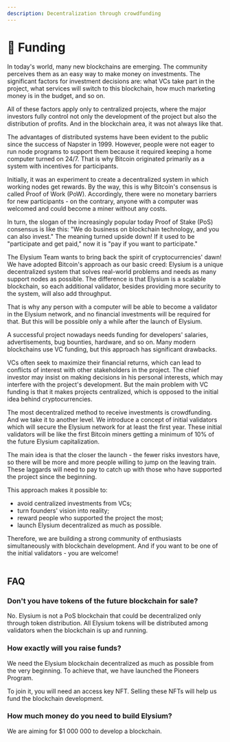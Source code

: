 ```yaml
---
description: Decentralization through crowdfunding
---
```


# 💸 Funding

In today's world, many new blockchains are emerging. The community perceives them as an easy way to make money on investments. The significant factors for investment decisions are: what VCs take part in the project, what services will switch to this blockchain, how much marketing money is in the budget, and so on.&#x20;

All of these factors apply only to centralized projects, where the major investors fully control not only the development of the project but also the distribution of profits. And in the blockchain area, it was not always like that.

The advantages of distributed systems have been evident to the public since the success of Napster in 1999. However, people were not eager to run node programs to support them because it required keeping a home computer turned on 24/7. That is why Bitcoin originated primarily as a system with incentives for participants.&#x20;

Initially, it was an experiment to create a decentralized system in which working nodes get rewards. By the way, this is why Bitcoin's consensus is called Proof of Work (PoW). Accordingly, there were no monetary barriers for new participants - on the contrary, anyone with a computer was welcomed and could become a miner without any costs.

In turn, the slogan of the increasingly popular today Proof of Stake (PoS) consensus is like this: "We do business on blockchain technology, and you can also invest." The meaning turned upside down! If it used to be "participate and get paid," now it is "pay if you want to participate."

The Elysium Team wants to bring back the spirit of cryptocurrencies' dawn! We have adopted Bitcoin's approach as our basic creed: Elysium is a unique decentralized system that solves real-world problems and needs as many support nodes as possible. The difference is that Elysium is a scalable blockchain, so each additional validator, besides providing more security to the system, will also add throughput.&#x20;

That is why any person with a computer will be able to become a validator in the Elysium network, and no financial investments will be required for that. But this will be possible only a while after the launch of Elysium.

A successful project nowadays needs funding for developers' salaries, advertisements, bug bounties, hardware, and so on. Many modern blockchains use VC funding, but this approach has significant drawbacks.

VCs often seek to maximize their financial returns, which can lead to conflicts of interest with other stakeholders in the project. The chief investor may insist on making decisions in his personal interests, which may interfere with the project's development. But the main problem with VC funding is that it makes projects centralized, which is opposed to the initial idea behind cryptocurrencies.

The most decentralized method to receive investments is crowdfunding. And we take it to another level. We introduce a concept of initial validators which will secure the Elysium network for at least the first year. These initial validators will be like the first Bitcoin miners getting a minimum of 10% of the future Elysium capitalization.

The main idea is that the closer the launch - the fewer risks investors have, so there will be more and more people willing to jump on the leaving train. These laggards will need to pay to catch up with those who have supported the project since the beginning.

This approach makes it possible to:

* avoid centralized investments from VCs;
* turn founders' vision into reality;
* reward people who supported the project the most;
* launch Elysium decentralized as much as possible.

Therefore, we are building a strong community of enthusiasts simultaneously with blockchain development. And if you want to be one of the initial validators - you are welcome!

|   |
| - |

## FAQ

### Don't you have tokens of the future blockchain for sale?

No. Elysium is not a PoS blockchain that could be decentralized only through token distribution. All Elysium tokens will be distributed among validators when the blockchain is up and running.

### How exactly will you raise funds?

We need the Elysium blockchain decentralized as much as possible from the very beginning. To achieve that, we have launched the Pioneers Program.&#x20;

To join it, you will need an access key NFT. Selling these NFTs will help us fund the blockchain development.

### How much money do you need to build Elysium?

We are aiming for $1 000 000 to develop a blockchain.


